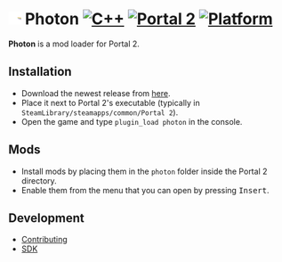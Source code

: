 # <img src="resource/icon.png" width="23"/> Photon <!--- [![CI](https://github.com/hero622/photon/actions/workflows/CI.yml/badge.svg)](https://github.com/hero622/photon/actions/workflows/CI.yml) --> [![C++](https://img.shields.io/badge/language-C%2B%2B-f34b7d)](https://en.wikipedia.org/wiki/C%2B%2B) [![Portal 2](https://img.shields.io/badge/game-Portal%202-blue)](https://store.steampowered.com/app/620/Portal_2/) [![Platform](https://img.shields.io/badge/platform-Windows%20%26%20Linux-green)](https://en.wikipedia.org/wiki/Cross-platform_software)

**Photon** is a mod loader for Portal 2.

## Installation
- Download the newest release from [here](https://github.com/hero622/photon/releases).
- Place it next to Portal 2's executable (typically in `SteamLibrary/steamapps/common/Portal 2`).
- Open the game and type `plugin_load photon` in the console.

## Mods
- Install mods by placing them in the `photon` folder inside the Portal 2 directory.
- Enable them from the menu that you can open by pressing <kbd>Insert</kbd>.

## Development
- [Contributing](docs/contributing.md)
- [SDK](src/sdk)
